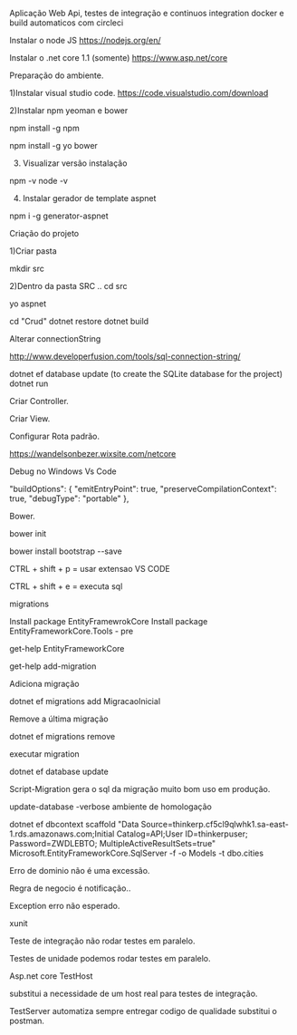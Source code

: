 Aplicação Web Api, testes de integração e continuos integration docker e build automaticos com circleci


Instalar o node JS
https://nodejs.org/en/

Instalar o .net core 1.1 (somente)
https://www.asp.net/core


Preparação do ambiente.

1)Instalar visual studio code.
https://code.visualstudio.com/download



2)Instalar npm yeoman e bower

npm install -g npm

npm install -g yo bower


3) Visualizar versão instalação

npm -v
node -v


4) Instalar gerador de template aspnet 

npm i -g generator-aspnet


Criação do projeto

1)Criar pasta 

mkdir src

2)Dentro da pasta SRC .. cd src

yo aspnet 

cd "Crud"
dotnet restore
dotnet build 

Alterar connectionString

http://www.developerfusion.com/tools/sql-connection-string/

dotnet ef database update (to create the SQLite database for the project)
dotnet run



Criar Controller.

Criar View.

Configurar Rota padrão.


https://wandelsonbezer.wixsite.com/netcore



Debug no Windows Vs Code

  "buildOptions": {
    "emitEntryPoint": true,
    "preserveCompilationContext": true,
     "debugType": "portable"
  },



Bower.

bower init

bower install bootstrap --save



CTRL + shift + p  =  usar extensao VS CODE 

CTRL + shift + e =  executa sql

migrations


Install package EntityFramewrokCore
Install package EntityFrameworkCore.Tools - pre

get-help EntityFrameworkCore

get-help add-migration

Adiciona migração 

dotnet ef migrations add MigracaoInicial

Remove a última migração

dotnet ef migrations remove 

executar migration 

dotnet ef database update


Script-Migration gera o sql da migração muito bom uso em produção.


update-database -verbose ambiente de homologação






dotnet ef dbcontext scaffold "Data Source=thinkerp.cf5cl9qlwhk1.sa-east-1.rds.amazonaws.com;Initial Catalog=API;User ID=thinkerpuser; Password=ZWDLEBTO; MultipleActiveResultSets=true" Microsoft.EntityFrameworkCore.SqlServer -f -o Models  -t dbo.cities 



Erro de dominio não é uma excessão.

Regra de negocio é notificação..

Exception erro não esperado.


xunit

Teste de integração não rodar testes em paralelo.

Testes de unidade podemos rodar testes em paralelo.


Asp.net core TestHost

substitui a necessidade de um host real para testes de integração.

TestServer automatiza sempre entregar codigo de qualidade substitui o postman.